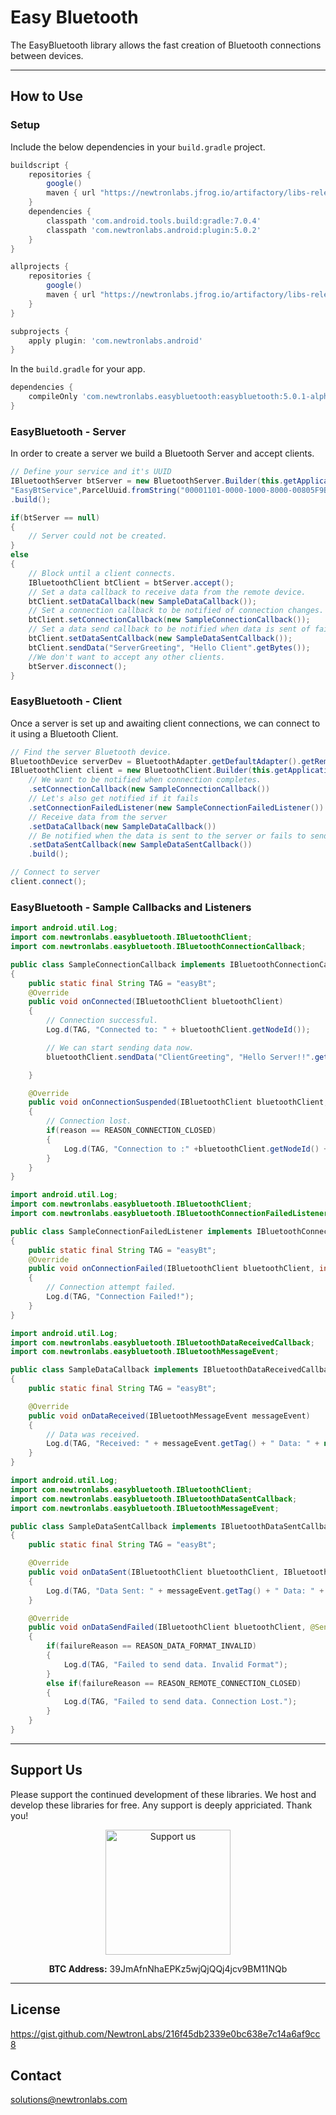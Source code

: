 # Easy Bluetooth

The EasyBluetooth library allows the fast creation of Bluetooth connections between devices. 

----


## How to Use 

### Setup

Include the below dependencies in your `build.gradle` project.

```gradle
buildscript {
    repositories {
        google()
        maven { url "https://newtronlabs.jfrog.io/artifactory/libs-release-local" }
    }
    dependencies {
        classpath 'com.android.tools.build:gradle:7.0.4'
        classpath 'com.newtronlabs.android:plugin:5.0.2'
    }
}

allprojects {
    repositories {
        google()
        maven { url "https://newtronlabs.jfrog.io/artifactory/libs-release-local" }
    }
}

subprojects {
    apply plugin: 'com.newtronlabs.android'
}
```

In the `build.gradle` for your app.

```gradle
dependencies {
    compileOnly 'com.newtronlabs.easybluetooth:easybluetooth:5.0.1-alpha01'
}
```


### EasyBluetooth - Server
In order to create a server we build a Bluetooth Server and accept clients.

```java
// Define your service and it's UUID
IBluetoothServer btServer = new BluetoothServer.Builder(this.getApplicationContext(),
"EasyBtService",ParcelUuid.fromString("00001101-0000-1000-8000-00805F9B34FB"))
.build();

if(btServer == null)
{
    // Server could not be created.
}
else
{
    // Block until a client connects.
    IBluetoothClient btClient = btServer.accept();
    // Set a data callback to receive data from the remote device.
    btClient.setDataCallback(new SampleDataCallback());
    // Set a connection callback to be notified of connection changes.
    btClient.setConnectionCallback(new SampleConnectionCallback());
    // Set a data send callback to be notified when data is sent of fails to send.
    btClient.setDataSentCallback(new SampleDataSentCallback());
    btClient.sendData("ServerGreeting", "Hello Client".getBytes());
    //We don't want to accept any other clients.
    btServer.disconnect();
}
```

### EasyBluetooth - Client
Once a server is set up and awaiting client connections, we can connect to it using a Bluetooth Client.

```java
// Find the server Bluetooth device.
BluetoothDevice serverDev = BluetoothAdapter.getDefaultAdapter().getRemoteDevice("AA:BB:CC:DD:EE:FF");
IBluetoothClient client = new BluetoothClient.Builder(this.getApplication(), serverDev, ParcelUuid.fromString("00001101-0000-1000-8000-00805F9B34FB"))
    // We want to be notified when connection completes.
    .setConnectionCallback(new SampleConnectionCallback())
    // Let's also get notified if it fails
    .setConnectionFailedListener(new SampleConnectionFailedListener())
    // Receive data from the server
    .setDataCallback(new SampleDataCallback())
    // Be notified when the data is sent to the server or fails to send.
    .setDataSentCallback(new SampleDataSentCallback())
    .build();

// Connect to server
client.connect();
```
### EasyBluetooth - Sample Callbacks and Listeners
```java
import android.util.Log;
import com.newtronlabs.easybluetooth.IBluetoothClient;
import com.newtronlabs.easybluetooth.IBluetoothConnectionCallback;

public class SampleConnectionCallback implements IBluetoothConnectionCallback
{
    public static final String TAG = "easyBt";
    @Override
    public void onConnected(IBluetoothClient bluetoothClient)
    {
        // Connection successful.
        Log.d(TAG, "Connected to: " + bluetoothClient.getNodeId());

        // We can start sending data now.
        bluetoothClient.sendData("ClientGreeting", "Hello Server!!".getBytes());

    }

    @Override
    public void onConnectionSuspended(IBluetoothClient bluetoothClient, int reason)
    {
        // Connection lost.
        if(reason == REASON_CONNECTION_CLOSED)
        {
            Log.d(TAG, "Connection to :" +bluetoothClient.getNodeId() + " ended.");
        }
    }
}
```
```java
import android.util.Log;
import com.newtronlabs.easybluetooth.IBluetoothClient;
import com.newtronlabs.easybluetooth.IBluetoothConnectionFailedListener;

public class SampleConnectionFailedListener implements IBluetoothConnectionFailedListener
{
    public static final String TAG = "easyBt";
    @Override
    public void onConnectionFailed(IBluetoothClient bluetoothClient, int i)
    {
        // Connection attempt failed.
        Log.d(TAG, "Connection Failed!");
    }
}
```
```java
import android.util.Log;
import com.newtronlabs.easybluetooth.IBluetoothDataReceivedCallback;
import com.newtronlabs.easybluetooth.IBluetoothMessageEvent;

public class SampleDataCallback implements IBluetoothDataReceivedCallback
{
    public static final String TAG = "easyBt";

    @Override
    public void onDataReceived(IBluetoothMessageEvent messageEvent)
    {
        // Data was received.
        Log.d(TAG, "Received: " + messageEvent.getTag() + " Data: " + new String(messageEvent.getData()));
    }
}
```
```java
import android.util.Log;
import com.newtronlabs.easybluetooth.IBluetoothClient;
import com.newtronlabs.easybluetooth.IBluetoothDataSentCallback;
import com.newtronlabs.easybluetooth.IBluetoothMessageEvent;

public class SampleDataSentCallback implements IBluetoothDataSentCallback
{
    public static final String TAG = "easyBt";

    @Override
    public void onDataSent(IBluetoothClient bluetoothClient, IBluetoothMessageEvent messageEvent)
    {
        Log.d(TAG, "Data Sent: " + messageEvent.getTag() + " Data: " + new String(messageEvent.getData()));
    }

    @Override
    public void onDataSendFailed(IBluetoothClient bluetoothClient, @SendFailureReason int failureReason)
    {
        if(failureReason == REASON_DATA_FORMAT_INVALID)
        {
            Log.d(TAG, "Failed to send data. Invalid Format");
        }
        else if(failureReason == REASON_REMOTE_CONNECTION_CLOSED)
        {
            Log.d(TAG, "Failed to send data. Connection Lost.");
        }
    }
}
```

---

## Support Us
Please support the continued development of these libraries. We host and develop these libraries for free. Any support is deeply appriciated. Thank you!

<p align="center">
  <img src="https://drive.google.com/uc?id=1rbY8qjxvWU8GQgaqDrOY4-fYOWobQKk3" width="200" height="200" title="Support us" alt="Support us">
</p>

<p align="center">
  <strong>BTC Address:</strong> 39JmAfnNhaEPKz5wjQjQQj4jcv9BM11NQb
</p>

---


## License
https://gist.github.com/NewtronLabs/216f45db2339e0bc638e7c14a6af9cc8


## Contact

solutions@newtronlabs.com
